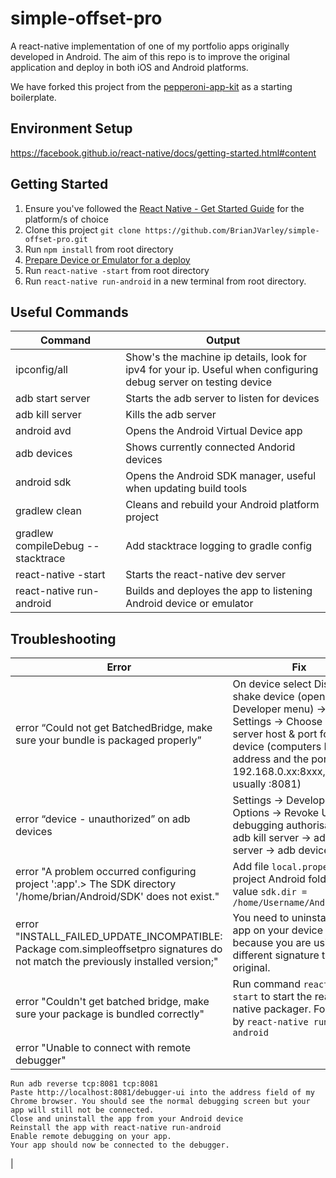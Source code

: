 # simple-offset-pro
A react-native implementation of one of my portfolio apps originally developed in Android.
The aim of this repo is to improve the original application and deploy in both iOS and Android platforms. 

We have forked this project from the [pepperoni-app-kit](https://github.com/futurice/pepperoni-app-kit) as a starting boilerplate.

## Environment Setup
https://facebook.github.io/react-native/docs/getting-started.html#content

## Getting Started

1. Ensure you've followed the [React Native - Get Started Guide](https://facebook.github.io/react-native/docs/getting-started.html) for the platform/s of choice
1. Clone this project `git clone https://github.com/BrianJVarley/simple-offset-pro.git`
1. Run `npm install` from root directory
1. [Prepare Device or Emulator for a deploy](https://developer.android.com/training/basics/firstapp/running-app.html) 
1. Run `react-native -start` from root directory
1. Run `react-native run-android` in a new terminal from root directory. 


## Useful Commands

| Command | Output |
| --- | --- |
| ipconfig/all | Show's the machine ip details, look for ipv4 for your ip. Useful when configuring debug server on testing device |
| adb start server | Starts the adb server to listen for devices|
| adb kill server | Kills the adb server|
| android avd | Opens the Android Virtual Device app |
| adb devices | Shows currently connected Andorid devices |
| android sdk | Opens the Android SDK manager, useful when updating build tools |
| gradlew clean | Cleans and rebuild your Android platform project |
| gradlew compileDebug --stacktrace | Add stacktrace logging to gradle config |
| react-native -start  | Starts the react-native dev server |
| react-native run-android | Builds and deployes the app to listening Android device or emulator |



## Troubleshooting

| Error | Fix |
| --- | --- |
| error “Could not get BatchedBridge, make sure your bundle is packaged properly” | On device select Dismiss, shake device (opens Developer menu) -> Dev Settings -> Choose Debug server host & port for device (computers IP address and the port: 192.168.0.xx:8xxx, port is usually :8081) |
| error “device - unauthorized” on adb devices | Settings -> Developer Options -> Revoke USB debugging authorisations -> adb kill server -> adb start server -> adb devices |
| error "A problem occurred configuring project ':app'.> The SDK directory '/home/brian/Android/SDK' does not exist." | Add file `local.properties` in project Android folder with value `sdk.dir = /home/Username/Android/Sdk` | 
| error "INSTALL_FAILED_UPDATE_INCOMPATIBLE: Package com.simpleoffsetpro signatures do not match the previously installed version;"| You need to uninstall the app on your device because you are using a different signature than the original. | 
| error "Couldn't get batched bridge, make sure your package is bundled correctly" | Run command `react-native start` to start the react native packager. Followed by `react-native run-android` |
|error "Unable to connect with remote debugger" | 

    Run adb reverse tcp:8081 tcp:8081
    Paste http://localhost:8081/debugger-ui into the address field of my Chrome browser. You should see the normal debugging screen but your app will still not be connected.
    Close and uninstall the app from your Android device
    Reinstall the app with react-native run-android
    Enable remote debugging on your app.
    Your app should now be connected to the debugger. 
  |












